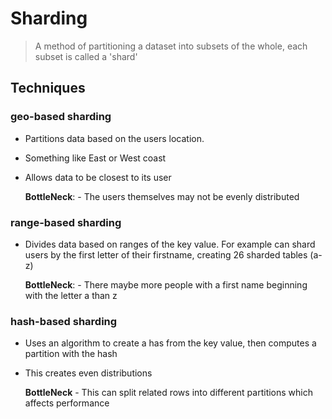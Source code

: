 # Sharding

> A method of partitioning a dataset into subsets of the whole, each subset is called a 'shard'

## Techniques

### geo-based sharding

- Partitions data based on the users location.
- Something like East or West coast
- Allows data to be closest to its user

  **BottleNeck**: - The users themselves may not be evenly distributed

### range-based sharding

- Divides data based on ranges of the key value. For example can shard users by the first letter of their firstname, creating 26 sharded tables (a-z)

  **BottleNeck**: - There maybe more people with a first name beginning with the letter a than z

### hash-based sharding

- Uses an algorithm to create a has from the key value, then computes a partition with the hash
- This creates even distributions

  **BottleNeck** - This can split related rows into different partitions which affects performance
